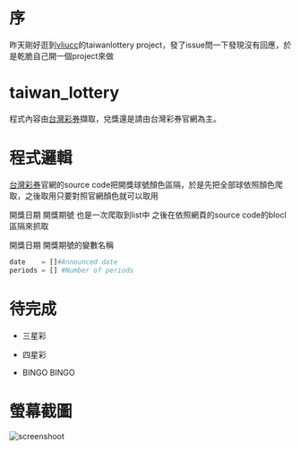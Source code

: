 # 序
昨天剛好逛到[vliucc](https://github.com/vliucc/taiwanlottery)的taiwanlottery project，發了issue問一下發現沒有回應，於是乾脆自己開一個project來做

# taiwan_lottery

程式內容由[台灣彩券](http://www.taiwanlottery.com.tw/index_new.aspx)擷取，兌獎還是請由台灣彩券官網為主。

# 程式邏輯

[台灣彩券](http://www.taiwanlottery.com.tw/index_new.aspx)官網的source code把開獎球號顏色區隔，於是先把全部球依照顏色爬取，之後取用只要對照官網顏色就可以取用

開獎日期 開獎期號 也是一次爬取到list中 之後在依照網頁的source code的blocl區隔來抓取

開獎日期 開獎期號的變數名稱
```python
date    = []#Announced date
periods = [] #Number of periods
```
# 待完成

- 三星彩

- 四星彩

- BINGO BINGO

# 螢幕截圖

![screenshoot](https://i.imgur.com/3PAd2hf.png)
